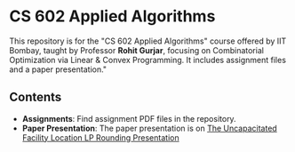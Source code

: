 # CS 602 Applied Algorithms

This repository is for the "CS 602 Applied Algorithms" course offered by IIT Bombay, taught by Professor **Rohit Gurjar**, focusing on Combinatorial Optimization via Linear & Convex Programming. It includes assignment files and a paper presentation."

## Contents

- **Assignments**: Find assignment PDF files in the repository.
- **Paper Presentation**: The paper presentation is on [The Uncapacitated Facility Location LP Rounding Presentation](https://github.com/mlspragna/Applied-Algorithms/blob/main/Paper%20presentation.pptx)
